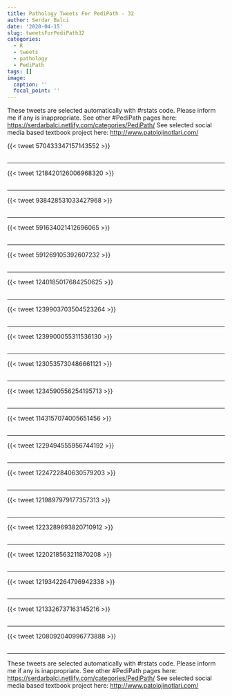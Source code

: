 ```yaml
---
title: Pathology Tweets For PediPath - 32
author: Serdar Balci
date: '2020-04-15'
slug: tweetsForPediPath32
categories:
  - R
  - tweets
  - pathology
  - PediPath
tags: []
image:
  caption: ''
  focal_point: ''
---
```



These tweets are selected automatically with #rstats code. Please inform me if any is inappropriate.
See other #PediPath pages here: https://serdarbalci.netlify.com/categories/PediPath/ 
See selected social media based textbook project here: http://www.patolojinotlari.com/

{{< tweet 570433347157143552 >}}
<br>
<br>
<hr>
{{< tweet 1218420126006968320 >}}
<br>
<br>
<hr>
{{< tweet 938428531033427968 >}}
<br>
<br>
<hr>
{{< tweet 591634021412696065 >}}
<br>
<br>
<hr>
{{< tweet 591269105392607232 >}}
<br>
<br>
<hr>
{{< tweet 1240185017684250625 >}}
<br>
<br>
<hr>
{{< tweet 1239903703504523264 >}}
<br>
<br>
<hr>
{{< tweet 1239900055311536130 >}}
<br>
<br>
<hr>
{{< tweet 1230535730486661121 >}}
<br>
<br>
<hr>
{{< tweet 1234590556254195713 >}}
<br>
<br>
<hr>
{{< tweet 1143157074005651456 >}}
<br>
<br>
<hr>
{{< tweet 1229494555956744192 >}}
<br>
<br>
<hr>
{{< tweet 1224722840630579203 >}}
<br>
<br>
<hr>
{{< tweet 1219897979177357313 >}}
<br>
<br>
<hr>
{{< tweet 1223289693820710912 >}}
<br>
<br>
<hr>
{{< tweet 1220218563211870208 >}}
<br>
<br>
<hr>
{{< tweet 1219342264796942338 >}}
<br>
<br>
<hr>
{{< tweet 1213326737163145216 >}}
<br>
<br>
<hr>
{{< tweet 1208092040996773888 >}}
<br>
<br>
<hr>


These tweets are selected automatically with #rstats code. Please inform me if any is inappropriate.
See other #PediPath pages here: https://serdarbalci.netlify.com/categories/PediPath/ 
See selected social media based textbook project here: http://www.patolojinotlari.com/
